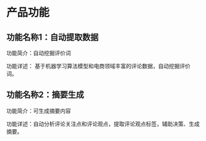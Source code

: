# 产品功能

## 功能名称1：自动提取数据                                                
功能简介：自动挖掘评价词

功能详述： 基于机器学习算法模型和电商领域丰富的评论数据，自动挖掘评价词。                                                         
## 功能名称2：摘要生成                                                         
功能简介：可生成摘要内容

功能详述：自动分析评论关注点和评论观点，提取评论观点标签，辅助决策、生成摘要。



